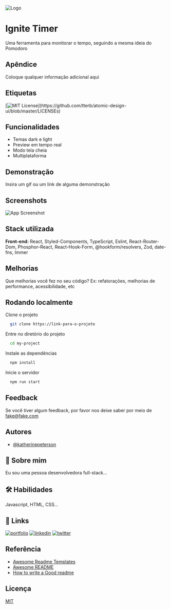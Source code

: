 
![Logo](https://dev-to-uploads.s3.amazonaws.com/uploads/articles/th5xamgrr6se0x5ro4g6.png)


# Ignite Timer

Uma ferramenta para monitorar o tempo, seguindo a mesma ideia do Pomodoro

## Apêndice

Coloque qualquer informação adicional aqui


## Etiquetas

[![MIT License](https://img.shields.io/apm/l/atomic-design-ui.svg?)](https://github.com/tterb/atomic-design-ui/blob/master/LICENSEs)


## Funcionalidades

- Temas dark e light
- Preview em tempo real
- Modo tela cheia
- Multiplataforma


## Demonstração

Insira um gif ou um link de alguma demonstração


## Screenshots

![App Screenshot](https://via.placeholder.com/468x300?text=App+Screenshot+Here)


## Stack utilizada

**Front-end:** React, Styled-Components, TypeScript, Eslint, React-Router-Dom, Phosphor-React, React-Hook-Form, @hookform/resolvers, Zod, date-fns, Immer


## Melhorias

Que melhorias você fez no seu código? Ex: refatorações, melhorias de performance, acessibilidade, etc


## Rodando localmente

Clone o projeto

```bash
  git clone https://link-para-o-projeto
```

Entre no diretório do projeto

```bash
  cd my-project
```

Instale as dependências

```bash
  npm install
```

Inicie o servidor

```bash
  npm run start
```


## Feedback

Se você tiver algum feedback, por favor nos deixe saber por meio de fake@fake.com


## Autores

- [@katherinepeterson](https://www.github.com/octokatherine)


## 🚀 Sobre mim
Eu sou uma pessoa desenvolvedora full-stack...


## 🛠 Habilidades
Javascript, HTML, CSS...


## 🔗 Links
[![portfolio](https://img.shields.io/badge/my_portfolio-000?style=for-the-badge&logo=ko-fi&logoColor=white)](https://katherinempeterson.com/)
[![linkedin](https://img.shields.io/badge/linkedin-0A66C2?style=for-the-badge&logo=linkedin&logoColor=white)](https://www.linkedin.com/)
[![twitter](https://img.shields.io/badge/twitter-1DA1F2?style=for-the-badge&logo=twitter&logoColor=white)](https://twitter.com/)


## Referência

 - [Awesome Readme Templates](https://awesomeopensource.com/project/elangosundar/awesome-README-templates)
 - [Awesome README](https://github.com/matiassingers/awesome-readme)
 - [How to write a Good readme](https://bulldogjob.com/news/449-how-to-write-a-good-readme-for-your-github-project)


## Licença

[MIT](https://choosealicense.com/licenses/mit/)

